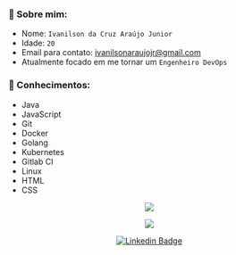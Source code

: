 ### :bust_in_silhouette: Sobre mim: 
- Nome: `Ivanilson da Cruz Araújo Junior`
- Idade: `20`
- Email para contato: [ivanilsonaraujojr@gmail.com](mailto:ivanilsonaraujojr@gmail.com)
- Atualmente focado em me tornar um `Engenheiro DevOps`

### :crystal_ball: Conhecimentos:
* Java
* JavaScript
* Git
* Docker
* Golang
* Kubernetes
* Gitlab CI
* Linux
* HTML
* CSS

<p align="center">
  <img align="center" src="https://github-readme-stats.vercel.app/api?username=ivanilsonaraujojr&show_icons=true&theme=radical"> 
</p>

<p align="center">
  <img align="center" src="https://github-readme-stats.vercel.app/api/top-langs/?username=ivanilsonaraujojr&layout=compact&theme=radical"> 
</p>

<p align="center">
<a href="https://www.linkedin.com/in/ivanilson-junior-052937186/" target="blank"><img alt="Linkedin Badge" src="https://img.shields.io/badge/LinkedIn-0077B5?style=for-the-badge&logo=linkedin&logoColor=white"/></a>
</p>
